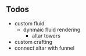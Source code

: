 ## Todos

* custom fluid
  * dynmaic fluid rendering
    * altar towers
* custom crafting
* connect altar with funnel